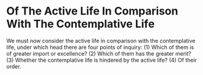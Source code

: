 # Of The Active Life In Comparison With The Contemplative Life

We must now consider the active life in comparison with the contemplative life, under which head there are four points of inquiry:
(1) Which of them is of greater import or excellence?
(2) Which of them has the greater merit?
(3) Whether the contemplative life is hindered by the active life?
(4) Of their order.